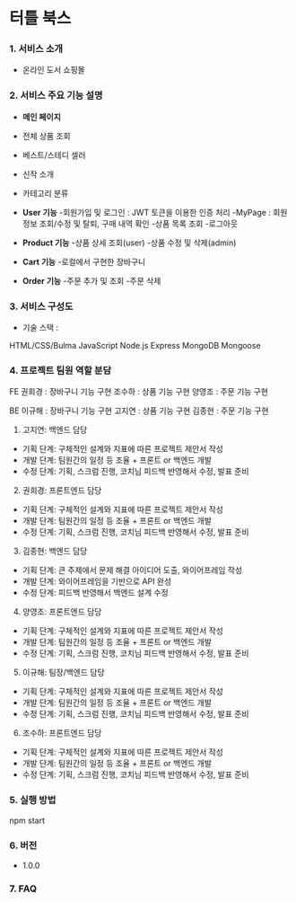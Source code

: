 # 터틀 북스

### 1. 서비스 소개
- 온라인 도서 쇼핑몰

### 2. 서비스 주요 기능 설명

  - **메인 페이지**
  - 전체 상품 조회
  - 베스트/스테디 셀러
  - 신작 소개
  - 카테고리 분류

  - **User 기능**
  -회원가입 및 로그인 : JWT 토큰을 이용한 인증 처리
  -MyPage : 회원 정보 조회/수정 및 탈퇴, 구매 내역 확인
  -상품 목록 조회
  -로그아웃

  - **Product 기능**
  -상품 상세 조회(user)
  -상품 수정 및 삭제(admin)

  - **Cart 기능**
  -로컬에서 구현한 장바구니


  - **Order 기능**
  -주문 추가 및 조회
  -주문 삭제

### 3. 서비스 구성도


- 기술 스택 : 
<FE>
HTML/CSS/Bulma
JavaScript

<BE>
Node.js
Express
MongoDB
Mongoose


### 4. 프로젝트 팀원 역할 분담

FE
 권희경 : 장바구니 기능 구현
 조수하 : 상품 기능 구현
 양영조 : 주문 기능 구현

BE
 이규해 : 장바구니 기능 구현
 고지연 : 상품 기능 구현
 김종현 : 주문 기능 구현


1. 고지연: 백엔드 담당

- 기획 단계: 구체적인 설계와 지표에 따른 프로젝트 제안서 작성
- 개발 단계: 팀원간의 일정 등 조율 + 프론트 or 백엔드 개발
- 수정 단계: 기획, 스크럼 진행, 코치님 피드백 반영해서 수정, 발표 준비

2. 권희경: 프론트엔드 담당

- 기획 단계: 구체적인 설계와 지표에 따른 프로젝트 제안서 작성
- 개발 단계: 팀원간의 일정 등 조율 + 프론트 or 백엔드 개발
- 수정 단계: 기획, 스크럼 진행, 코치님 피드백 반영해서 수정, 발표 준비

3. 김종현: 백엔드 담당

- 기획 단계: 큰 주제에서 문제 해결 아이디어 도출, 와이어프레임 작성
- 개발 단계: 와이어프레임을 기반으로 API 완성
- 수정 단계: 피드백 반영해서 백엔드 설계 수정

4. 양영조: 프론트엔드 담당

- 기획 단계: 구체적인 설계와 지표에 따른 프로젝트 제안서 작성
- 개발 단계: 팀원간의 일정 등 조율 + 프론트 or 백엔드 개발
- 수정 단계: 기획, 스크럼 진행, 코치님 피드백 반영해서 수정, 발표 준비

5. 이규해: 팀장/백엔드 담당

- 기획 단계: 구체적인 설계와 지표에 따른 프로젝트 제안서 작성
- 개발 단계: 팀원간의 일정 등 조율 + 프론트 or 백엔드 개발
- 수정 단계: 기획, 스크럼 진행, 코치님 피드백 반영해서 수정, 발표 준비

6. 조수하: 프론트엔드 담당

- 기획 단계: 구체적인 설계와 지표에 따른 프로젝트 제안서 작성
- 개발 단계: 팀원간의 일정 등 조율 + 프론트 or 백엔드 개발
- 수정 단계: 기획, 스크럼 진행, 코치님 피드백 반영해서 수정, 발표 준비

### 5. 실행 방법

npm start

### 6. 버전

- 1.0.0

### 7. FAQ


